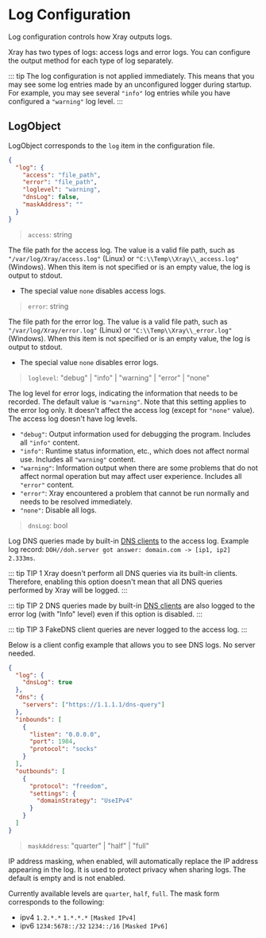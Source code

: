 # Log Configuration

Log configuration controls how Xray outputs logs.

Xray has two types of logs: access logs and error logs. You can configure the output method for each type of log separately.

::: tip
The log configuration is not applied immediately. This means that you may see some log entries made by an unconfigured logger during startup. For example, you may see several `"info"` log entries while you have configured a `"warning"` log level.
:::

## LogObject

LogObject corresponds to the `log` item in the configuration file.

```json
{
  "log": {
    "access": "file_path",
    "error": "file_path",
    "loglevel": "warning",
    "dnsLog": false,
    "maskAddress": ""
  }
}
```

> `access`: string

The file path for the access log. The value is a valid file path, such as `"/var/log/Xray/access.log"` (Linux) or `"C:\\Temp\\Xray\\_access.log"` (Windows). When this item is not specified or is an empty value, the log is output to stdout.

- The special value `none` disables access logs.

> `error`: string

The file path for the error log. The value is a valid file path, such as `"/var/log/Xray/error.log"` (Linux) or `"C:\\Temp\\Xray\\_error.log"` (Windows). When this item is not specified or is an empty value, the log is output to stdout.

- The special value `none` disables error logs.

> `loglevel`: "debug" | "info" | "warning" | "error" | "none"

The log level for error logs, indicating the information that needs to be recorded. The default value is `"warning"`. Note that this setting applies to the error log only. It doesn't affect the access log (except for `"none"` value). The access log doesn't have log levels.

- `"debug"`: Output information used for debugging the program. Includes all `"info"` content.
- `"info"`: Runtime status information, etc., which does not affect normal use. Includes all `"warning"` content.
- `"warning"`: Information output when there are some problems that do not affect normal operation but may affect user experience. Includes all `"error"` content.
- `"error"`: Xray encountered a problem that cannot be run normally and needs to be resolved immediately.
- `"none"`: Disable all logs.

> `dnsLog`: bool

Log DNS queries made by built-in [DNS clients](./dns.md) to the access log. Example log record: `DOH//doh.server got answer: domain.com -> [ip1, ip2] 2.333ms`.

::: tip TIP 1
Xray doesn't perform all DNS queries via its built-in clients. Therefore, enabling this option doesn't mean that all DNS queries performed by Xray will be logged.
:::

::: tip TIP 2
DNS queries made by built-in [DNS clients](./dns.md) are also logged to the error log (with "Info" level) even if this option is disabled.
:::

::: tip TIP 3
FakeDNS client queries are never logged to the access log.
:::

Below is a client config example that allows you to see DNS logs. No server needed.

```json
{
  "log": {
    "dnsLog": true
  },
  "dns": {
    "servers": ["https://1.1.1.1/dns-query"]
  },
  "inbounds": [
    {
      "listen": "0.0.0.0",
      "port": 1984,
      "protocol": "socks"
    }
  ],
  "outbounds": [
    {
      "protocol": "freedom",
      "settings": {
        "domainStrategy": "UseIPv4"
      }
    }
  ]
}
```

> `maskAddress`: "quarter" | "half" | "full"

IP address masking, when enabled, will automatically replace the IP address appearing in the log. It is used to protect privacy when sharing logs. The default is empty and is not enabled.

Currently available levels are `quarter`, `half`, `full`. The mask form corresponds to the following:

- ipv4 `1.2.*.*` `1.*.*.*` `[Masked IPv4]`
- ipv6 `1234:5678::/32` `1234::/16` `[Masked IPv6]`
